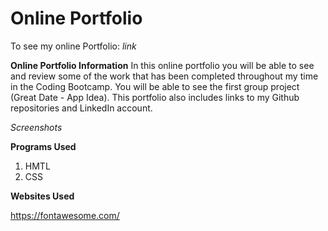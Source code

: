 # Online Portfolio

To see my online Portfolio:
*link*

**Online Portfolio Information**
In this online portfolio you will be able to see and review some of the work that has been completed throughout my time in the Coding Bootcamp.
You will be able to see the first group project (Great Date - App Idea). This portfolio also includes links to my Github repositories and LinkedIn account.

*Screenshots*

**Programs Used**
1. HMTL
2. CSS

**Websites Used**

https://fontawesome.com/
